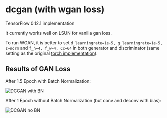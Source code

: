 # dcgan (with wgan loss)
TensorFlow 0.12.1  implementation

It currently works well on LSUN for vanilla gan loss.

To run WGAN, it is better to set ```d_learningrate=1e-5, g_learningrate=1e-5, z~norm``` and ```f_h=4, f_w=4, Cc=64``` in both generator and discriminator (same setting as the original [torch implementation](https://github.com/martinarjovsky/WassersteinGAN)).

## Results of GAN Loss

After 1.5 Epoch with Batch Normalization:

![DCGAN with BN](https://github.com/lovecambi/dcgan/blob/master/imgs/dcgan_BN1.5ep.jpg)

After 1 Epoch without Batch Normalization (but conv and deconv with bias):

![DCGAN no BN](https://github.com/lovecambi/dcgan/blob/master/imgs/dcgan_noBN1ep.jpg)
